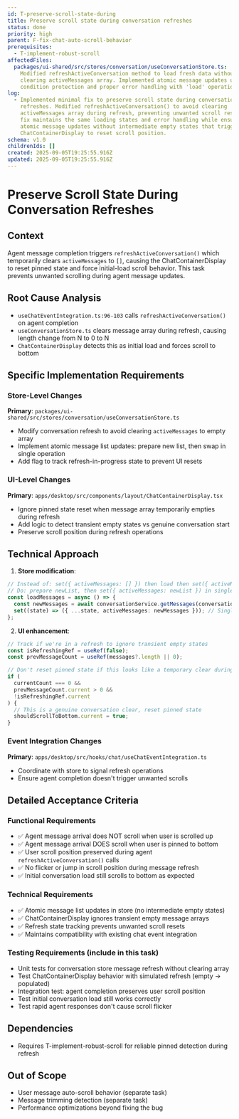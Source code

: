 ```yaml
---
id: T-preserve-scroll-state-during
title: Preserve scroll state during conversation refreshes
status: done
priority: high
parent: F-fix-chat-auto-scroll-behavior
prerequisites:
  - T-implement-robust-scroll
affectedFiles:
  packages/ui-shared/src/stores/conversation/useConversationStore.ts:
    Modified refreshActiveConversation method to load fresh data without
    clearing activeMessages array. Implemented atomic message updates using race
    condition protection and proper error handling with 'load' operation type.
log:
  - Implemented minimal fix to preserve scroll state during conversation
    refreshes. Modified refreshActiveConversation() to avoid clearing
    activeMessages array during refresh, preventing unwanted scroll resets. The
    fix maintains the same loading states and error handling while ensuring
    atomic message updates without intermediate empty states that trigger
    ChatContainerDisplay to reset scroll position.
schema: v1.0
childrenIds: []
created: 2025-09-05T19:25:55.916Z
updated: 2025-09-05T19:25:55.916Z
---
```


# Preserve Scroll State During Conversation Refreshes

## Context

Agent message completion triggers `refreshActiveConversation()` which temporarily clears `activeMessages` to `[]`, causing the ChatContainerDisplay to reset pinned state and force initial-load scroll behavior. This task prevents unwanted scrolling during agent message updates.

## Root Cause Analysis

- `useChatEventIntegration.ts:96-103` calls `refreshActiveConversation()` on agent completion
- `useConversationStore.ts` clears message array during refresh, causing length change from N to 0 to N
- `ChatContainerDisplay` detects this as initial load and forces scroll to bottom

## Specific Implementation Requirements

### Store-Level Changes

**Primary**: `packages/ui-shared/src/stores/conversation/useConversationStore.ts`

- Modify conversation refresh to avoid clearing `activeMessages` to empty array
- Implement atomic message list updates: prepare new list, then swap in single operation
- Add flag to track refresh-in-progress state to prevent UI resets

### UI-Level Changes

**Primary**: `apps/desktop/src/components/layout/ChatContainerDisplay.tsx`

- Ignore pinned state reset when message array temporarily empties during refresh
- Add logic to detect transient empty states vs genuine conversation start
- Preserve scroll position during refresh operations

## Technical Approach

1. **Store modification**:

```typescript
// Instead of: set({ activeMessages: [] }) then load then set({ activeMessages: newList })
// Do: prepare newList, then set({ activeMessages: newList }) in single operation
const loadMessages = async () => {
  const newMessages = await conversationService.getMessages(conversationId);
  set((state) => ({ ...state, activeMessages: newMessages })); // Single update
};
```

2. **UI enhancement**:

```typescript
// Track if we're in a refresh to ignore transient empty states
const isRefreshingRef = useRef(false);
const prevMessageCount = useRef(messages?.length || 0);

// Don't reset pinned state if this looks like a temporary clear during refresh
if (
  currentCount === 0 &&
  prevMessageCount.current > 0 &&
  !isRefreshingRef.current
) {
  // This is a genuine conversation clear, reset pinned state
  shouldScrollToBottom.current = true;
}
```

### Event Integration Changes

**Primary**: `apps/desktop/src/hooks/chat/useChatEventIntegration.ts`

- Coordinate with store to signal refresh operations
- Ensure agent completion doesn't trigger unwanted scrolls

## Detailed Acceptance Criteria

### Functional Requirements

- ✅ Agent message arrival does NOT scroll when user is scrolled up
- ✅ Agent message arrival DOES scroll when user is pinned to bottom
- ✅ User scroll position preserved during agent `refreshActiveConversation()` calls
- ✅ No flicker or jump in scroll position during message refresh
- ✅ Initial conversation load still scrolls to bottom as expected

### Technical Requirements

- ✅ Atomic message list updates in store (no intermediate empty states)
- ✅ ChatContainerDisplay ignores transient empty message arrays
- ✅ Refresh state tracking prevents unwanted scroll resets
- ✅ Maintains compatibility with existing chat event integration

### Testing Requirements (include in this task)

- Unit tests for conversation store message refresh without clearing array
- Test ChatContainerDisplay behavior with simulated refresh (empty -> populated)
- Integration test: agent completion preserves user scroll position
- Test initial conversation load still works correctly
- Test rapid agent responses don't cause scroll flicker

## Dependencies

- Requires T-implement-robust-scroll for reliable pinned detection during refresh

## Out of Scope

- User message auto-scroll behavior (separate task)
- Message trimming detection (separate task)
- Performance optimizations beyond fixing the bug
